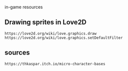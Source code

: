 in-game resources

## Drawing sprites in Love2D

```
https://love2d.org/wiki/love.graphics.draw
https://love2d.org/wiki/love.graphics.setDefaultFilter
```

## sources

```
https://thkaspar.itch.io/micro-character-bases
```